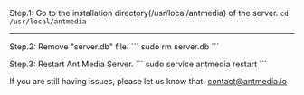 Step.1: Go to the installation directory(/usr/local/antmedia) of the server. 
`cd /usr/local/antmedia`

***

Step.2: Remove "server.db" file. 
´´´
sudo rm server.db
´´´

Step.3: Restart Ant Media Server.
´´´
sudo service antmedia restart
´´´

If you are still having issues, please let us know that. 
[contact@antmedia.io](mailto:contact@antmedia.io) 
